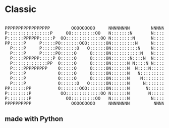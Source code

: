 # Classic                          

                                                                              
<pre>                                                                                   
PPPPPPPPPPPPPPPPP        OOOOOOOOO     NNNNNNNN        NNNNNNNN        GGGGGGGGGGGGG
P::::::::::::::::P     OO:::::::::OO   N:::::::N       N::::::N     GGG::::::::::::G
P::::::PPPPPP:::::P  OO:::::::::::::OO N::::::::N      N::::::N   GG:::::::::::::::G
PP:::::P     P:::::PO:::::::OOO:::::::ON:::::::::N     N::::::N  G:::::GGGGGGGG::::G
  P::::P     P:::::PO::::::O   O::::::ON::::::::::N    N::::::N G:::::G       GGGGGG
  P::::P     P:::::PO:::::O     O:::::ON:::::::::::N   N::::::NG:::::G              
  P::::PPPPPP:::::P O:::::O     O:::::ON:::::::N::::N  N::::::NG:::::G              
  P:::::::::::::PP  O:::::O     O:::::ON::::::N N::::N N::::::NG:::::G    GGGGGGGGGG
  P::::PPPPPPPPP    O:::::O     O:::::ON::::::N  N::::N:::::::NG:::::G    G::::::::G
  P::::P            O:::::O     O:::::ON::::::N   N:::::::::::NG:::::G    GGGGG::::G
  P::::P            O:::::O     O:::::ON::::::N    N::::::::::NG:::::G        G::::G
  P::::P            O::::::O   O::::::ON::::::N     N:::::::::N G:::::G       G::::G
PP::::::PP          O:::::::OOO:::::::ON::::::N      N::::::::N  G:::::GGGGGGGG::::G
P::::::::P           OO:::::::::::::OO N::::::N       N:::::::N   GG:::::::::::::::G
P::::::::P             OO:::::::::OO   N::::::N        N::::::N     GGG::::::GGG:::G
PPPPPPPPPP               OOOOOOOOO     NNNNNNNN         NNNNNNN        GGGGGG   GGGG
</pre>
                                                                                    
                                                                                                                                                                     
                                                                                
<h2>made with Python</h2>

                         
